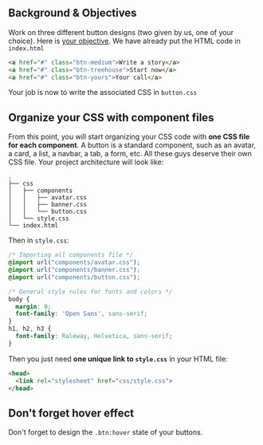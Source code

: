 ## Background & Objectives

Work on three different button designs (two given by us, one of your choice). Here is [your objective](http://lewagon.github.io/html-css-challenges/08-button-sprint/). We have already put the HTML code in `index.html`

```html
<a href="#" class="btn-medium">Write a story</a>
<a href="#" class="btn-treehouse">Start now</a>
<a href="#" class="btn-yours">Your call</a>
```

Your job is now to write the associated CSS in `button.css`

## Organize your CSS with component files

From this point, you will start organizing your CSS code with **one CSS file for each component**. A button is a standard component, such as an avatar, a card, a list, a navbar, a tab, a form, etc. All these guys deserve their own CSS file. Your project architecture will look like:

```
.
├── css
│   ├── components
│   │   ├── avatar.css
│   │   ├── banner.css
│   │   └── button.css
│   └── style.css
└── index.html
```

Then in `style.css`:

```css
/* Importing all components file */
@import url("components/avatar.css");
@import url("components/banner.css");
@import url("components/button.css");

/* General style rules for fonts and colors */
body {
  margin: 0;
  font-family: 'Open Sans', sans-serif;
}
h1, h2, h3 {
  font-family: Raleway, Helvetica, sans-serif;
}
```

Then you just need **one unique link to `style.css`** in your HTML file:

```html
<head>
  <link rel="stylesheet" href="css/style.css">
</head>
```

## Don't forget hover effect

Don't forget to design the `.btn:hover` state of your buttons.
